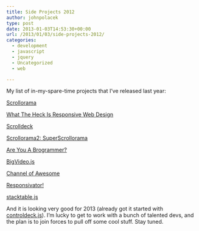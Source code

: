 ```yaml
---
title: Side Projects 2012
author: johnpolacek
type: post
date: 2013-01-03T14:53:30+00:00
url: /2013/01/03/side-projects-2012/
categories:
  - development
  - javascript
  - jquery
  - Uncategorized
  - web

---
```


My list of in-my-spare-time projects that I’ve released last year:

[Scrollorama][1]
  
[What The Heck Is Responsive Web Design][2]
  
[Scrolldeck][3]
  
[Scrollorama2: SuperScrollorama][4]
  
[Are You A Brogrammer?][5]
  
[BigVideo.js][6]
  
[Channel of Awesome][7]
  
[Responsivator!][8]
  
[stacktable.js][9]

And it is looking very good for 2013 (already got it started with [controldeck.js][10]). I’m lucky to get to work with a bunch of talented devs, and the plan is to join forces to pull off some cool stuff. Stay tuned.

 [1]: http://johnpolacek.github.com/scrollorama/
 [2]: http://johnpolacek.github.com/scrolldeck.js/decks/responsive/
 [3]: http://johnpolacek.github.com/scrolldeck.js
 [4]: http://johnpolacek.github.com/superscrollorama/
 [5]: http://areyouabrogrammer.com
 [6]: http://dfcb.github.com/BigVideo.js/
 [7]: http://johnpolacek.github.io/channel-of-awesome/
 [8]: http://johnpolacek.github.com/Responsivator/
 [9]: http://johnpolacek.github.com/stacktable.js/
 [10]: http://johnpolacek.github.com/controldeck.js/